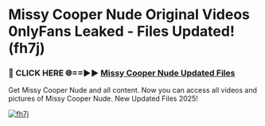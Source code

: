 # Missy Cooper Nude Original Videos 0nlyFans Leaked - Files Updated! (fh7j)

<h3>🔴 CLICK HERE 🌐==►► <a href="https://tinyurl.com/5h6xmrr3" rel="nofollow">Missy Cooper Nude Updated Files</a></h3>

Get Missy Cooper Nude and all content. Now you can access all videos and pictures of Missy Cooper Nude. New Updated Files 2025!

[![fh7j](https://i.imgur.com/KVD873Z.gif)](https://tinyurl.com/5h6xmrr3)
